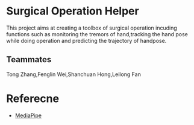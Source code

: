 # Surgical Operation Helper
This project aims at creating a toolbox of surgical operation incuding functions such as monitoring the tremors of hand,tracking the hand pose while doing operation and predicting the trajectory of handpose.
## Teammates
Tong Zhang,Fenglin Wei,Shanchuan Hong,Leilong Fan


# Referecne
* [MediaPipe](https://github.com/google/mediapipe)

